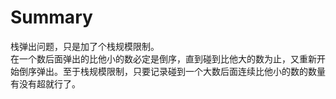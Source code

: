 # Summary
栈弹出问题，只是加了个栈规模限制。  
在一个数后面弹出的比他小的数必定是倒序，直到碰到比他大的数为止，又重新开始倒序弹出。至于栈规模限制，只要记录碰到一个大数后面连续比他小的数的数量有没有超就行了。